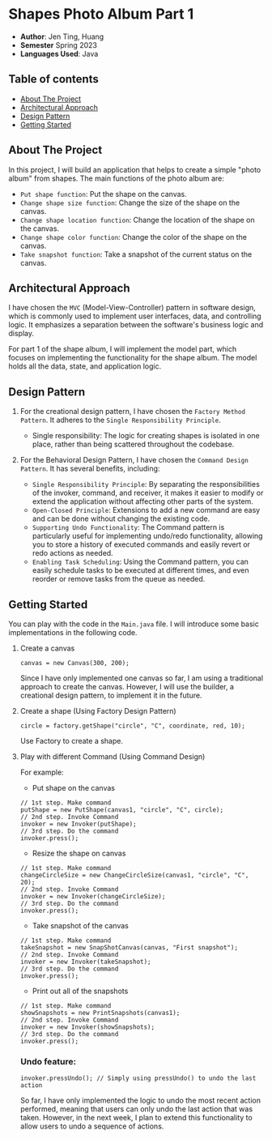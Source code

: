 # Shapes Photo Album Part 1
* **Author**: Jen Ting, Huang
* **Semester** Spring 2023
* **Languages Used**: Java

## Table of contents
* [About The Project](#about-the-project)
* [Architectural Approach](#Architectural-Approach)
* [Design Pattern](#technologies)
* [Getting Started](#getting-started)

## About The Project

In this project, I will build an application that helps to create a simple "photo album" from shapes. The main functions of the photo album are:


*   `Put shape function`: Put the shape on the canvas.
*   `Change shape size function`: Change the size of the shape on the canvas.
*   `Change shape location function`: Change the location of the shape on the canvas.
*   `Change shape color function`: Change the color of the shape on the canvas.
*   `Take snapshot function`: Take a snapshot of the current status on the canvas.

## Architectural Approach
I have chosen the `MVC` (Model-View-Controller) pattern in software design, which is commonly used to implement user interfaces, data, and controlling logic. It emphasizes a separation between the software's business logic and display.

For part 1 of the shape album, I will implement the model part, which focuses on implementing the functionality for the shape album. The model holds all the data, state, and application logic.


## Design Pattern
1.  For the creational design pattern, I have chosen the `Factory Method Pattern`. It adheres to the `Single Responsibility Principle`.
    
    *   Single responsibility: The logic for creating shapes is isolated in one place, rather than being scattered throughout the codebase.
2.  For the Behavioral Design Pattern, I have chosen the `Command Design Pattern`. It has several benefits, including:
    
    *   `Single Responsibility Principle`: By separating the responsibilities of the invoker, command, and receiver, it makes it easier to modify or extend the application without affecting other parts of the system.
    *   `Open-Closed Principle`: Extensions to add a new command are easy and can be done without changing the existing code.
    *   `Supporting Undo Functionality`: The Command pattern is particularly useful for implementing undo/redo functionality, allowing you to store a history of executed commands and easily revert or redo actions as needed.
    *   `Enabling Task Scheduling`: Using the Command pattern, you can easily schedule tasks to be executed at different times, and even reorder or remove tasks from the queue as needed.



## Getting Started
You can play with the code in the `Main.java` file. I will introduce some basic implementations in the following code.
1. Create a canvas
    ```java=
    canvas = new Canvas(300, 200);
    ```
    Since I have only implemented one canvas so far, I am using a traditional approach to create the canvas. However, I will use the builder, a creational design pattern, to implement it in the future.

2. Create a shape (Using Factory Design Pattern)
    ```java=
    circle = factory.getShape("circle", "C", coordinate, red, 10);
    ```
    Use Factory to create a shape.

3. Play with different Command (Using Command Design)

    For example: 
    - Put shape on the canvas
    ```java=
    // 1st step. Make command
    putShape = new PutShape(canvas1, "circle", "C", circle);
    // 2nd step. Invoke Command
    invoker = new Invoker(putShape);
    // 3rd step. Do the command
    invoker.press();
    ```
    - Resize the shape on canvas
    ```java=
    // 1st step. Make command
    changeCircleSize = new ChangeCircleSize(canvas1, "circle", "C", 20);
    // 2nd step. Invoke Command
    invoker = new Invoker(changeCircleSize);
    // 3rd step. Do the command
    invoker.press();
    ```
    - Take snapshot of the canvas
    ```java=
    // 1st step. Make command
    takeSnapshot = new SnapShotCanvas(canvas, "First snapshot");
    // 2nd step. Invoke Command
    invoker = new Invoker(takeSnapshot);
    // 3rd step. Do the command
    invoker.press();
    ```
    - Print out all of the snapshots
    ```java=
    // 1st step. Make command
    showSnapshots = new PrintSnapshots(canvas1);
    // 2nd step. Invoke Command
    invoker = new Invoker(showSnapshots);
    // 3rd step. Do the command
    invoker.press();
    ```

    ### Undo feature:
    ```java=
    invoker.pressUndo(); // Simply using pressUndo() to undo the last action
    ```
    So far, I have only implemented the logic to undo the most recent action performed, meaning that users can only undo the last action that was taken. However, in the next week, I plan to extend this functionality to allow users to undo a sequence of actions.